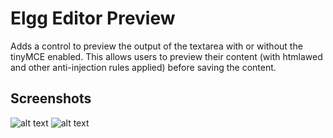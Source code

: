 Elgg Editor Preview
===================

Adds a control to preview the output of the textarea with or without the
tinyMCE enabled. This allows users to preview their content (with htmlawed
and other anti-injection rules applied) before saving the content.

## Screenshots ##

![alt text](https://raw.github.com/hypeJunction/elgg_editor_preview/master/screenshots/input.png "Longtext input")
![alt text](https://raw.github.com/hypeJunction/elgg_editor_preview/master/screenshots/preview.png "Preview lightbox")